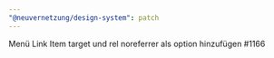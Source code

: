 ```yaml
---
"@neuvernetzung/design-system": patch
---
```


Menü Link Item target und rel noreferrer als option hinzufügen #1166
